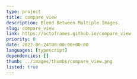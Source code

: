 ```yaml
---
type: project
title: compare_view
description: Blend Between Multiple Images.
slug: compare_view
link: https://octoframes.github.io/compare_view
priority: 0
date: 2022-06-24T00:00:00+00:00
languages: [typescript]
dependencies: []
thumb: ../images/thumbs/compare_view.png
listed: true
---
```


